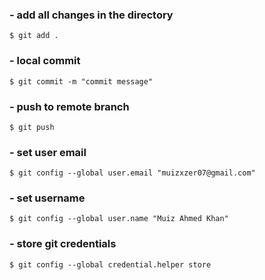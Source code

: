 
### - add all changes in the directory
```
$ git add .
```

### - local commit
```
$ git commit -m "commit message"
```
### - push to remote branch
```
$ git push
```

### - set user email
```
$ git config --global user.email "muizxzer07@gmail.com"
```

### - set username
```
$ git config --global user.name "Muiz Ahmed Khan"
```

### - store git credentials
```
$ git config --global credential.helper store
```
